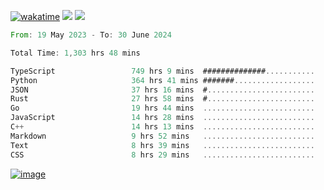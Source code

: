 [![wakatime](https://wakatime.com/badge/user/00eead22-fb14-4dd0-ab8a-3625cafbd50d.svg)](https://wakatime.com/@00eead22-fb14-4dd0-ab8a-3625cafbd50d)
![](https://komarev.com/ghpvc/?username=flatypus)
![](https://pixel.flatypus.me/flatypus?type=tracker)
<!--START_SECTION:waka-->

```rust
From: 19 May 2023 - To: 30 June 2024

Total Time: 1,303 hrs 48 mins

TypeScript                 749 hrs 9 mins  ##############...........   57.25 %
Python                     364 hrs 41 mins #######..................   27.87 %
JSON                       37 hrs 16 mins  #........................   02.85 %
Rust                       27 hrs 58 mins  #........................   02.14 %
Go                         19 hrs 44 mins  .........................   01.51 %
JavaScript                 14 hrs 28 mins  .........................   01.11 %
C++                        14 hrs 13 mins  .........................   01.09 %
Markdown                   9 hrs 52 mins   .........................   00.75 %
Text                       8 hrs 39 mins   .........................   00.66 %
CSS                        8 hrs 29 mins   .........................   00.65 %
```

<!--END_SECTION:waka-->
[<img alt="image" src="https://github.com/flatypus/flatypus/assets/68029599/0a302dc1-501c-43a0-ae8d-37ec4817f3bd">](https://flatypus.me)

